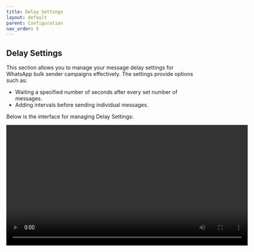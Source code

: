 ```yaml
---
title: Delay Settings
layout: default
parent: Configuration
nav_order: 5
---
```


## Delay Settings

This section allows you to manage your message delay settings for WhatsApp bulk sender campaigns effectively. The settings provide options such as:

- Waiting a specified number of seconds after every set number of messages.
- Adding intervals before sending individual messages.

Below is the interface for managing Delay Settings:

<video controls width="640">
  <source src="https://solutions-guru-india.s3.ap-south-1.amazonaws.com/DOCUMENTATIONS/WHATSAPP-BULK-SENDER/delay-settings.mp4" type="video/mp4">
  Your browser does not support the video tag.
</video>